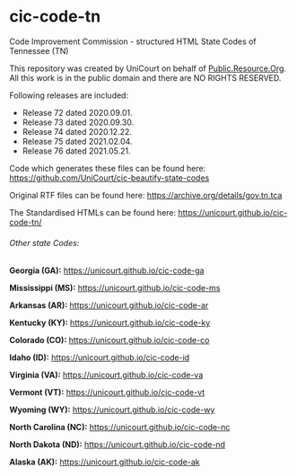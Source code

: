 # cic-code-tn
Code Improvement Commission - structured HTML State Codes of Tennessee (TN)

This repository was created by UniCourt on behalf of [Public.Resource.Org](https://public.resource.org/). All this work is in the public domain and there are NO RIGHTS RESERVED.

Following releases are included:

* Release 72 dated 2020.09.01.
* Release 73 dated 2020.09.30.
* Release 74 dated 2020.12.22.
* Release 75 dated 2021.02.04.
* Release 76 dated 2021.05.21.

Code which generates these files can be found here: https://github.com/UniCourt/cic-beautify-state-codes

Original RTF files can be found here: https://archive.org/details/gov.tn.tca

The Standardised HTMLs can be found here: https://unicourt.github.io/cic-code-tn/ 

###### Other state Codes:

 **Georgia (GA):** https://unicourt.github.io/cic-code-ga

 **Mississippi (MS):** https://unicourt.github.io/cic-code-ms

 **Arkansas (AR):** https://unicourt.github.io/cic-code-ar

 **Kentucky (KY):** https://unicourt.github.io/cic-code-ky

 **Colorado (CO):** https://unicourt.github.io/cic-code-co

 **Idaho (ID):** https://unicourt.github.io/cic-code-id

 **Virginia (VA):** https://unicourt.github.io/cic-code-va

 **Vermont (VT):** https://unicourt.github.io/cic-code-vt
 
 **Wyoming (WY):** https://unicourt.github.io/cic-code-wy
 
 **North Carolina (NC):** https://unicourt.github.io/cic-code-nc
 
 **North Dakota (ND):** https://unicourt.github.io/cic-code-nd

 **Alaska (AK):** https://unicourt.github.io/cic-code-ak